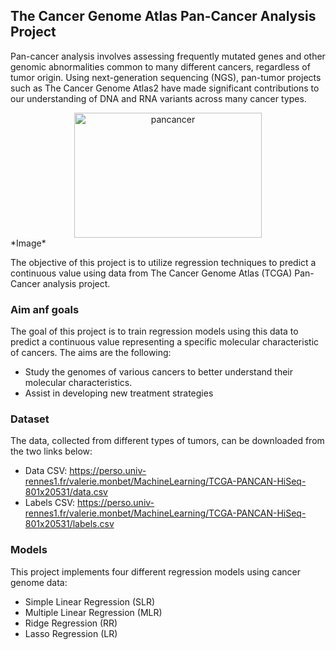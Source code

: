 ## The Cancer Genome Atlas Pan-Cancer Analysis Project

Pan-cancer analysis involves assessing frequently mutated genes and other genomic abnormalities common to many different cancers, regardless of tumor origin. Using next-generation sequencing (NGS), pan-tumor projects such as The Cancer Genome Atlas2 have made significant contributions to our understanding of DNA and RNA variants across many cancer types.
<div align="center">
  <img  height="200" src="https://drive.google.com/uc?id=1wyCTVxiPnUHJXHJ24RR5Qr5kGfHEL-D0" alt="pancancer"  width="300" />
</div>
*Image*

The objective of this project is to utilize regression techniques to predict a continuous value using data from The Cancer Genome Atlas (TCGA) Pan-Cancer analysis project. 

### Aim anf goals 
The goal of this project is to train regression models using this data to predict a continuous value representing a specific molecular characteristic of cancers. The aims are the following:
- Study the genomes of various cancers to better understand their molecular characteristics.
- Assist in developing new treatment strategies


### Dataset
The data, collected from different types of tumors, can be downloaded from the two links below:
- Data CSV: https://perso.univ-rennes1.fr/valerie.monbet/MachineLearning/TCGA-PANCAN-HiSeq-801x20531/data.csv
- Labels CSV: https://perso.univ-rennes1.fr/valerie.monbet/MachineLearning/TCGA-PANCAN-HiSeq-801x20531/labels.csv

### Models
This project implements four different regression models using cancer genome data:
- Simple Linear Regression (SLR)
- Multiple Linear Regression (MLR)
- Ridge Regression (RR)
- Lasso Regression (LR)
